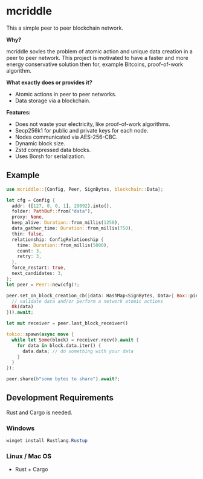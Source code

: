 # mcriddle

This a simple peer to peer blockchain network.

**Why?**

mcriddle sovles the problem of atomic action and unique data creation in a peer to peer network.
This project is motivated to have a faster and more energy conservative solution then for,
example Bitcoins, proof-of-work algorithm.

**What exactly does or provides it?**

+ Atomic actions in peer to peer networks.
+ Data storage via a blockchain.

**Features:**

+ Does not waste your electricity, like proof-of-work algorithms.
+ Secp256k1 for public and private keys for each node.
+ Nodes communicated via AES-256-CBC.
+ Dynamic block size.
+ Zstd compressed data blocks.
+ Uses Borsh for serialization.

## Example

```rust
use mcriddle::{Config, Peer, SignBytes, blockchain::Data};

let cfg = Config {
  addr: ([127, 0, 0, 1], 29092).into(),
  folder: PathBuf::from("data"),
  proxy: None,
  keep_alive: Duration::from_millis(1250),
  data_gather_time: Duration::from_millis(750),
  thin: false,
  relationship: ConfigRelationship {
    time: Duration::from_millis(5000),
    count: 3,
    retry: 3,
  },
  force_restart: true,
  next_candidates: 3,
};
let peer = Peer::new(cfg)?;

peer.set_on_block_creation_cb(|data: HashMap<SignBytes, Data>| Box::pin(async {
  // validate data and/or perform a network atomic actions
  Ok(data)
})).await;

let mut receiver = peer.last_block_receiver()

tokio::spawn(async move {
  while let Some(block) = receiver.recv().await {
    for data in block.data.iter() {
      data.data; // do something with your data
    } 
  }
});

peer.share(b"some bytes to share").await?;
```

## Development Requirements

Rust and Cargo is needed.

### Windows

```powershell
winget install Rustlang.Rustup
```

### Linux / Mac OS

+ Rust + Cargo
